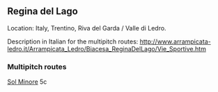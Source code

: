## Regina del Lago

Location: Italy, Trentino, Riva del Garda / Valle di Ledro.

Description in Italian for the multipitch routes:
http://www.arrampicata-ledro.it/Arrampicata_Ledro/Biacesa_ReginaDelLago/Vie_Sportive.htm

### Multipitch routes

[Sol Minore](https://github.com/cragtracks/cragtracks/tree/master/Regina%20del%20Lago/Sol%20Minore) 5c
